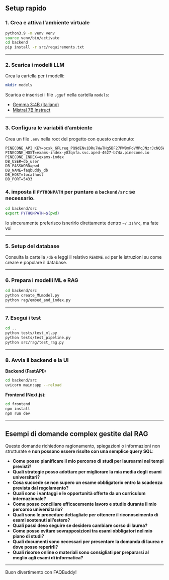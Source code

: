 ## Setup rapido

### 1. Crea e attiva l’ambiente virtuale

```sh
python3.9 -m venv venv
source venv/bin/activate
cd backend
pip install -r src/requirements.txt
```

---

### 2. Scarica i modelli LLM

Crea la cartella per i modelli:

```sh
mkdir models
```

Scarica e inserisci i file `.gguf` nella cartella `models`:

- [Gemma 3:4B (italiano)](https://huggingface.co/unsloth/gemma-3-4b-it-GGUF?show_file_info=gemma-3-4b-it-Q4_1.gguf)
- [Mistral 7B Instruct](https://huggingface.co/TheBloke/Mistral-7B-Instruct-v0.2-GGUF?show_file_info=mistral-7b-instruct-v0.2.Q4_K_M.gguf)

---

### 3. Configura le variabili d’ambiente

Crea un file `.env` nella root del progetto con questo contenuto:

```env
PINECONE_API_KEY=pcsk_6FLreq_PQ9dENviDRu7WwTHg5BF27PWBmFoVMPqJNzrJcNQSWywSns973idr5vqgTixqF2
PINECONE_HOST=exams-index-y83qnfa.svc.aped-4627-b74a.pinecone.io
PINECONE_INDEX=exams-index
DB_USER=db_user
DB_PASSWORD=pwd
DB_NAME=faqbuddy_db
DB_HOST=localhost
DB_PORT=5433
```

### 4. imposta il `PYTHONPATH` per puntare a `backend/src` se necessario.
```sh
cd backend/src
export PYTHONPATH=$(pwd)
```
Io sinceramente preferisco isnerirlo direttamente dentro `~/.zshrc`, ma fate voi

---

### 5. Setup del database

Consulta la cartella `/db` e leggi il relativo `README.md` per le istruzioni su come creare e popolare il database.

---

### 6. Prepara i modelli ML e RAG

```sh
cd backend/src
python create_MLmodel.py
python rag/embed_and_index.py
```

---

### 7. Esegui i test

```sh
cd ..
python tests/test_ml.py
python tests/test_pipeline.py
python src/rag/test_rag.py
```

---

### 8. Avvia il backend e la UI

**Backend (FastAPI):**
```sh
cd backend/src
uvicorn main:app --reload
```

**Frontend (Next.js):**
```sh
cd frontend
npm install
npm run dev
```

---

## Esempi di domande complex gestite dal RAG

Queste domande richiedono ragionamento, spiegazioni o informazioni non strutturate e **non possono essere risolte con una semplice query SQL**:

- **Come posso pianificare il mio percorso di studi per laurearmi nei tempi previsti?**
- **Quali strategie posso adottare per migliorare la mia media degli esami universitari?**
- **Cosa succede se non supero un esame obbligatorio entro la scadenza prevista dal regolamento?**
- **Quali sono i vantaggi e le opportunità offerte da un curriculum internazionale?**
- **Come posso conciliare efficacemente lavoro e studio durante il mio percorso universitario?**
- **Quali sono le procedure dettagliate per ottenere il riconoscimento di esami sostenuti all’estero?**
- **Quali passi devo seguire se desidero cambiare corso di laurea?**
- **Come posso evitare sovrapposizioni tra esami obbligatori nel mio piano di studi?**
- **Quali documenti sono necessari per presentare la domanda di laurea e dove posso reperirli?**
- **Quali risorse online o materiali sono consigliati per prepararsi al meglio agli esami di informatica?**

---

Buon divertimento con FAQBuddy!

